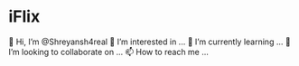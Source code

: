 # iFlix
👋 Hi, I’m @Shreyansh4real
👀 I’m interested in ...
🌱 I’m currently learning ...
💞️ I’m looking to collaborate on ...
📫 How to reach me ...

